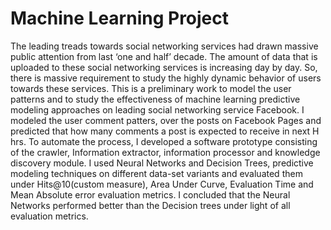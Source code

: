 # Machine Learning Project

The leading treads towards social networking services had drawn massive public attention from last ‘one and half’ decade. The amount of data that is uploaded to these social networking services is increasing day by day. So, there is massive requirement to study the highly dynamic behavior of users towards these services. This is a preliminary work to model the user patterns and to study the effectiveness of machine learning predictive modeling approaches on leading social networking service Facebook. I modeled the user comment patters, over the posts on Facebook Pages and predicted that how many comments a post is expected to receive in next H hrs. To automate the process, I developed a software prototype consisting of the crawler, Information extractor, information processor and knowledge discovery module. I used Neural Networks and Decision Trees, predictive modeling techniques on different data-set variants and evaluated them under Hits@10(custom measure), Area Under Curve, Evaluation Time and Mean Absolute error evaluation metrics. I concluded that the Neural Networks performed better than the Decision trees under light of all evaluation metrics.
